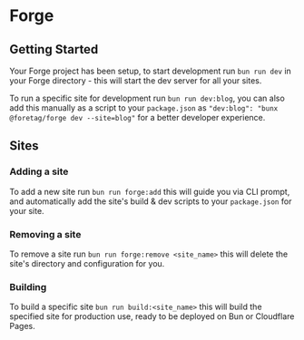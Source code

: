 # Forge

## Getting Started

Your Forge project has been setup, to start development run `bun run dev` in your Forge directory - this will start the dev server for all your sites.

To run a specific site for development run `bun run dev:blog`, you can also add this manually as a script to your `package.json` as `"dev:blog": "bunx @foretag/forge dev --site=blog"` for a better developer experience.

## Sites

### Adding a site

To add a new site run `bun run forge:add` this will guide you via CLI prompt, and automatically add the site's build & dev scripts to your `package.json` for your site.

### Removing a site

To remove a site run `bun run forge:remove <site_name>` this will delete the site's directory and configuration for you.

### Building

To build a specific site `bun run build:<site_name>` this will build the specified site for production use, ready to be deployed on Bun or Cloudflare Pages.
